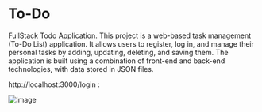# To-Do
FullStack Todo Application.
This project is a web-based task management (To-Do List) application. It allows users to register, log in, and manage their personal tasks by adding, updating, deleting, and saving them. The application is built using a combination of front-end and back-end technologies, with data stored in JSON files.

http://localhost:3000/login :

![image](https://github.com/user-attachments/assets/0edd42a0-6dbe-4b16-a180-48f7d6e8babb)


